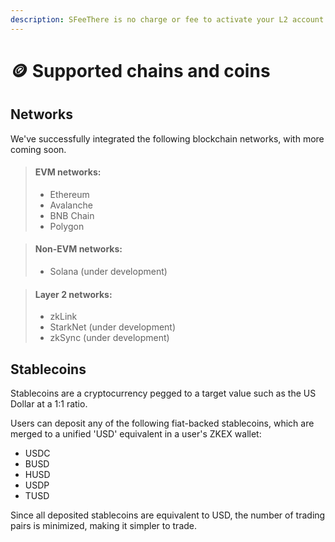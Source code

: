 ```yaml
---
description: SFeeThere is no charge or fee to activate your L2 account on ZKEX.
---
```


# 🪙 Supported chains and coins

## Networks

We've successfully integrated the following blockchain networks, with more coming soon.

> #### EVM networks:
>
> * Ethereum
> * Avalanche
> * BNB Chain
> * Polygon

> #### Non-EVM networks:
>
> * Solana (under development)

> #### Layer 2 networks:
>
> * zkLink
> * StarkNet (under development)
> * zkSync (under development)

## Stablecoins

Stablecoins are a cryptocurrency pegged to a target value such as the US Dollar at a 1:1 ratio.

Users can deposit any of the following fiat-backed stablecoins, which are merged to a unified 'USD' equivalent in a user's ZKEX wallet:

* USDC
* BUSD
* HUSD
* USDP
* TUSD

Since all deposited stablecoins are equivalent to USD, the number of trading pairs is minimized, making it simpler to trade.
